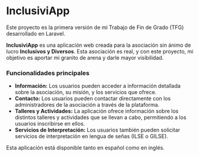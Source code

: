 # InclusiviApp

Este proyecto es la primera versión de mi Trabajo de Fin de Grado (TFG) desarrollado en Laravel.

**InclusiviApp** es una aplicación web creada para la asociación sin ánimo de lucro **Inclusivos y Diversos**. Esta asociación es real, y con este proyecto, mi objetivo es aportar mi granito de arena y darle mayor visibilidad.

### Funcionalidades principales

- **Información:** Los usuarios pueden acceder a información detallada sobre la asociación, su misión, y los servicios que ofrece.
- **Contacto:** Los usuarios pueden contactar directamente con los administradores de la asociación a través de la plataforma.
- **Talleres y Actividades:** La aplicación ofrece información sobre los distintos talleres y actividades que se llevan a cabo, permitiendo a los usuarios inscribirse en ellos.
- **Servicios de Interpretación:** Los usuarios también pueden solicitar servicios de interpretación en lengua de señas (ILSE o GILSE).

Esta aplicación está disponible tanto en español como en inglés. 


